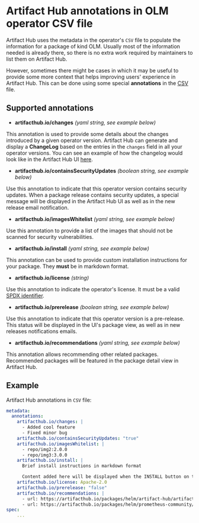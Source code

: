 # Artifact Hub annotations in OLM operator CSV file

Artifact Hub uses the metadata in the operator's `CSV` file to populate the information for a package of kind OLM. Usually most of the information needed is already there, so there is no extra work required by maintainers to list them on Artifact Hub.

However, sometimes there might be cases in which it may be useful to provide some more context that helps improving users' experience in Artifact Hub. This can be done using some special **annotations** in the [CSV](https://github.com/operator-framework/community-operators/blob/master/docs/required-fields.md) file.

## Supported annotations

- **artifacthub.io/changes** *(yaml string, see example below)*

This annotation is used to provide some details about the changes introduced by a given operator version. Artifact Hub can generate and display a **ChangeLog** based on the entries in the `changes` field in all your operator versions. You can see an example of how the changelog would look like in the Artifact Hub UI [here](https://artifacthub.io/packages/helm/artifact-hub/artifact-hub?modal=changelog).

- **artifacthub.io/containsSecurityUpdates** *(boolean string, see example below)*

Use this annotation to indicate that this operator version contains security updates. When a package release contains security updates, a special message will be displayed in the Artifact Hub UI as well as in the new release email notification.

- **artifacthub.io/imagesWhitelist** *(yaml string, see example below)*

Use this annotation to provide a list of the images that should not be scanned for security vulnerabilities.

- **artifacthub.io/install** *(yaml string, see example below)*

This annotation can be used to provide custom installation instructions for your package. They **must** be in markdown format.

- **artifacthub.io/license** *(string)*

Use this annotation to indicate the operator's license. It must be a valid [SPDX identifier](https://spdx.org/licenses/).

- **artifacthub.io/prerelease** *(boolean string, see example below)*

Use this annotation to indicate that this operator version is a pre-release. This status will be displayed in the UI's package view, as well as in new releases notifications emails.

- **artifacthub.io/recommendations** *(yaml string, see example below)*

This annotation allows recommending other related packages. Recommended packages will be featured in the package detail view in Artifact Hub.

## Example

Artifact Hub annotations in `CSV` file:

```yaml
metadata:
  annotations:
    artifacthub.io/changes: |
      - Added cool feature
      - Fixed minor bug
    artifacthub.io/containsSecurityUpdates: "true"
    artifacthub.io/imagesWhitelist: |
      - repo/img2:2.0.0
      - repo/img3:3.0.0
    artifacthub.io/install: |
      Brief install instructions in markdown format

      Content added here will be displayed when the INSTALL button on the package details page is clicked.
    artifacthub.io/license: Apache-2.0
    artifacthub.io/prerelease: "false"
    artifacthub.io/recommendations: |
      - url: https://artifacthub.io/packages/helm/artifact-hub/artifact-hub
      - url: https://artifacthub.io/packages/helm/prometheus-community/kube-prometheus-stack
spec:
    ...
```
